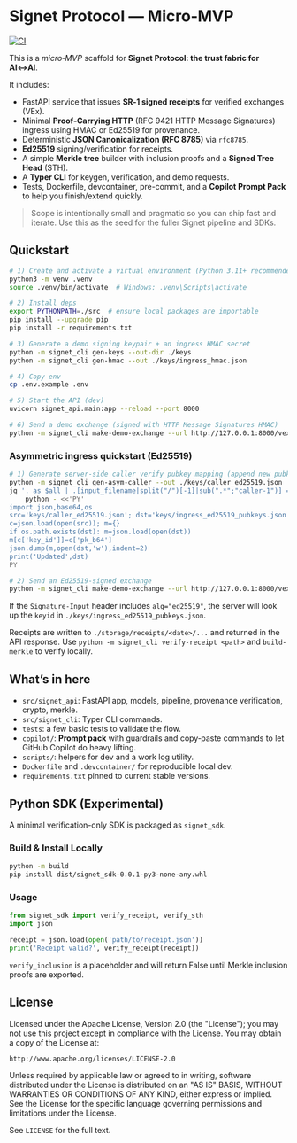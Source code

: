# Signet Protocol — Micro‑MVP

[![CI](https://github.com/Maverick0351a/SignetProtocolMVP/actions/workflows/ci.yml/badge.svg)](https://github.com/Maverick0351a/SignetProtocolMVP/actions/workflows/ci.yml)

This is a *micro‑MVP* scaffold for **Signet Protocol: the trust fabric for AI↔AI**.

It includes:
- FastAPI service that issues **SR‑1 signed receipts** for verified exchanges (VEx).
- Minimal **Proof‑Carrying HTTP** (RFC 9421 HTTP Message Signatures) ingress using HMAC or Ed25519 for provenance.
- Deterministic **JSON Canonicalization (RFC 8785)** via `rfc8785`.
- **Ed25519** signing/verification for receipts.
- A simple **Merkle tree** builder with inclusion proofs and a **Signed Tree Head** (STH).
- A **Typer CLI** for keygen, verification, and demo requests.
- Tests, Dockerfile, devcontainer, pre-commit, and a **Copilot Prompt Pack** to help you finish/extend quickly.

> Scope is intentionally small and pragmatic so you can ship fast and iterate.
> Use this as the seed for the fuller Signet pipeline and SDKs.

## Quickstart

```sh
# 1) Create and activate a virtual environment (Python 3.11+ recommended)
python3 -m venv .venv
source .venv/bin/activate  # Windows: .venv\Scripts\activate

# 2) Install deps
export PYTHONPATH=./src  # ensure local packages are importable
pip install --upgrade pip
pip install -r requirements.txt

# 3) Generate a demo signing keypair + an ingress HMAC secret
python -m signet_cli gen-keys --out-dir ./keys
python -m signet_cli gen-hmac --out ./keys/ingress_hmac.json

# 4) Copy env
cp .env.example .env

# 5) Start the API (dev)
uvicorn signet_api.main:app --reload --port 8000

# 6) Send a demo exchange (signed with HTTP Message Signatures HMAC)
python -m signet_cli make-demo-exchange --url http://127.0.0.1:8000/vex/exchange
```

### Asymmetric ingress quickstart (Ed25519)

```sh
# 1) Generate server-side caller verify pubkey mapping (append new pubkey)
python -m signet_cli gen-asym-caller --out ./keys/caller_ed25519.json
jq '. as $all | .[input_filename|split("/")[-1]|sub(".*";"caller-1")] = (input | .pk_b64)' ./keys/ingress_ed25519_pubkeys.json ./keys/caller_ed25519.json 2>/dev/null || \
	python - <<'PY'
import json,base64,os
src='keys/caller_ed25519.json'; dst='keys/ingress_ed25519_pubkeys.json'
c=json.load(open(src)); m={}
if os.path.exists(dst): m=json.load(open(dst))
m[c['key_id']]=c['pk_b64']
json.dump(m,open(dst,'w'),indent=2)
print('Updated',dst)
PY

# 2) Send an Ed25519-signed exchange
python -m signet_cli make-demo-exchange --url http://127.0.0.1:8000/vex/exchange --algo ed25519 --caller-key ./keys/caller_ed25519.json
```

If the `Signature-Input` header includes `alg="ed25519"`, the server will look up the `keyid` in `./keys/ingress_ed25519_pubkeys.json`.

Receipts are written to `./storage/receipts/<date>/...` and returned in the API response.
Use `python -m signet_cli verify-receipt <path>` and `build-merkle` to verify locally.

## What’s in here

- `src/signet_api`: FastAPI app, models, pipeline, provenance verification, crypto, merkle.
- `src/signet_cli`: Typer CLI commands.
- `tests`: a few basic tests to validate the flow.
- `copilot/`: **Prompt pack** with guardrails and copy‑paste commands to let GitHub Copilot do heavy lifting.
- `scripts/`: helpers for dev and a work log utility.
- `Dockerfile` and `.devcontainer/` for reproducible local dev.
- `requirements.txt` pinned to current stable versions.

## Python SDK (Experimental)

A minimal verification-only SDK is packaged as `signet_sdk`.

### Build & Install Locally

```bash
python -m build
pip install dist/signet_sdk-0.0.1-py3-none-any.whl
```

### Usage

```python
from signet_sdk import verify_receipt, verify_sth
import json

receipt = json.load(open('path/to/receipt.json'))
print('Receipt valid?', verify_receipt(receipt))
```

`verify_inclusion` is a placeholder and will return False until Merkle inclusion proofs are exported.

## License

Licensed under the Apache License, Version 2.0 (the "License"); you may not use this project except in compliance with the License. You may obtain a copy of the License at:

	http://www.apache.org/licenses/LICENSE-2.0

Unless required by applicable law or agreed to in writing, software distributed under the License is distributed on an "AS IS" BASIS, WITHOUT WARRANTIES OR CONDITIONS OF ANY KIND, either express or implied. See the License for the specific language governing permissions and limitations under the License.

See `LICENSE` for the full text.
